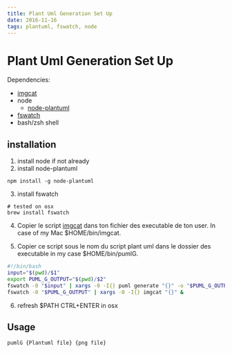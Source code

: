 ```yaml
---
title: Plant Uml Generation Set Up
date: 2016-11-16
tags: plantuml, fswatch, node
---
```

# Plant Uml Generation Set Up

Dependencies:

- [imgcat](https://github.com/eddieantonio/imgcat)
- node
  - [node-plantuml](https://www.npmjs.com/package/node-plantuml)
- [fswatch](https://github.com/emcrisostomo/fswatch)
- bash/zsh shell

## installation ##

1. install node if not already
2. install node-plantuml
```
npm install -g node-plantuml
```
3. install fswatch
```
# tested on osx
brew install fswatch
```
4. Copier le script [imgcat](https://raw.githubusercontent.com/gnachman/iTerm2/master/tests/imgcat) dans ton fichier des executable de ton user. In case of my Mac $HOME/bin/imgcat.

5. Copier ce script sous le nom du script plant uml dans le dossier des executable in my case $HOME/bin/pumlG.
```bash
#!/bin/bash
input="$(pwd)/$1"
export PUML_G_OUTPUT="$(pwd)/$2"
fswatch -0 "$input" | xargs -0 -I{} puml generate "{}" -o "$PUML_G_OUTPUT" & # puml generate {} -o $PUML_G_OUTPUT & #puml generate {} > "$PUML_G_OUTPUT" &
fswatch -0 "$PUML_G_OUTPUT" | xargs -0 -I{} imgcat "{}" &
```

6. refresh $PATH CTRL+ENTER in osx

## Usage ##

```
pumlG {Plantuml file} {png file}
```

